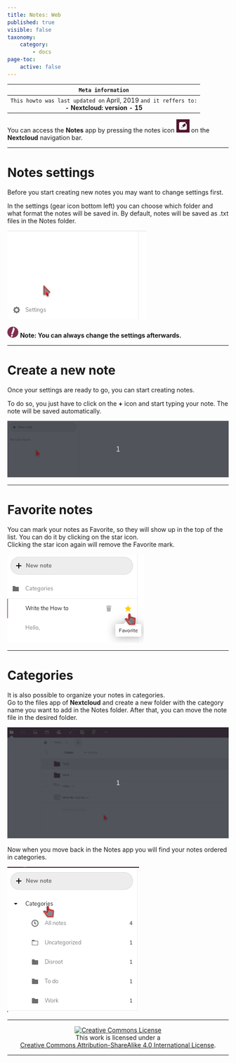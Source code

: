 ```yaml
---
title: Notes: Web
published: true
visible: false
taxonomy:
    category:
        - docs
page-toc:
    active: false
---
```

|```Meta information```|
|:--:|
|```This howto was last updated on``` April, 2019 ```and it reffers to:```<br>**- Nextcloud: version - 15**|

You can access the **Notes** app by pressing the notes icon ![](en/notes_app.png) on the **Nextcloud** navigation bar.

---

# Notes settings

Before you start creating new notes you may want to change settings first.

In the settings (gear icon bottom left) you can choose which folder and what format the notes will be saved in. By default, notes will be saved as .txt files in the Notes folder.

![](en/notes_settings.gif)


![](en/note.png) **Note: You can always change the settings afterwards.**

---

# Create a new note

Once your settings are ready to go, you can start creating notes.

To do so, you just have to click on the **+** icon and start typing your note. The note will be saved automatically.

![](en/notes_creation.gif)

---

# Favorite notes

You can mark your notes as Favorite, so they will show up in the top of the list. You can do it by clicking on the star icon.<br>
Clicking the star icon again will remove the Favorite mark.

![](en/notes_favourite.png)

---

# Categories

It is also possible to organize your notes in categories.<br>
Go to the files app of **Nextcloud** and create a new folder with the category name you want to add in the Notes folder. After that, you can move the note file in the desired folder.

![](en/notes_categories1.gif)

Now when you move back in the Notes app you will find your notes ordered in categories.

![](en/notes_categories2.png)

---

 <center><a rel="license" href="http://creativecommons.org/licenses/by- sa/4.0/"><img alt="Creative Commons License" style="border-width:0" src="https://i.creativecommons.org/l/by-sa/4.0/88x31.png" /></a><br />This work is licensed under a <br><a rel="license" href="http://creativecommons.org/licenses/by-sa/4.0/">Creative Commons Attribution-ShareAlike 4.0 International License</a>.</center>

---

